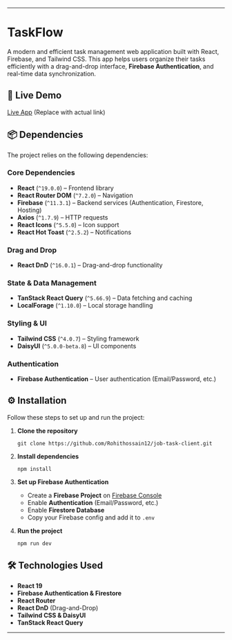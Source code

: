 
---

# TaskFlow  

A modern and efficient task management web application built with React, Firebase, and Tailwind CSS. This app helps users organize their tasks efficiently with a drag-and-drop interface, **Firebase Authentication**, and real-time data synchronization.  

## 🚀 Live Demo  

[Live App](#) (Replace with actual link)  

## 📦 Dependencies  

The project relies on the following dependencies:  

### **Core Dependencies**  
- **React** (`^19.0.0`) – Frontend library  
- **React Router DOM** (`^7.2.0`) – Navigation  
- **Firebase** (`^11.3.1`) – Backend services (Authentication, Firestore, Hosting)  
- **Axios** (`^1.7.9`) – HTTP requests   
- **React Icons** (`^5.5.0`) – Icon support  
- **React Hot Toast** (`^2.5.2`) – Notifications  

### **Drag and Drop**  
- **React DnD** (`^16.0.1`) – Drag-and-drop functionality  

### **State & Data Management**  
- **TanStack React Query** (`^5.66.9`) – Data fetching and caching  
- **LocalForage** (`^1.10.0`) – Local storage handling  

### **Styling & UI**  
- **Tailwind CSS** (`^4.0.7`) – Styling framework  
- **DaisyUI** (`^5.0.0-beta.8`) – UI components  

### **Authentication**  
- **Firebase Authentication** – User authentication (Email/Password, etc.)  

## ⚙️ Installation  

Follow these steps to set up and run the project:  

1. **Clone the repository**  
   ```
   git clone https://github.com/Rohithossain12/job-task-client.git
   ```  

2. **Install dependencies**  
   ```
   npm install
   ```  

3. **Set up Firebase Authentication**  
   - Create a **Firebase Project** on [Firebase Console](https://console.firebase.google.com/)  
   - Enable **Authentication** (Email/Password, etc.)  
   - Enable **Firestore Database**  
   - Copy your Firebase config and add it to `.env`  

4. **Run the project**  
   ```
   npm run dev
   ```  

## 🛠 Technologies Used  

- **React 19**  
- **Firebase Authentication & Firestore**  
- **React Router**  
- **React DnD** (Drag-and-Drop)  
- **Tailwind CSS & DaisyUI**  
- **TanStack React Query**  

---

